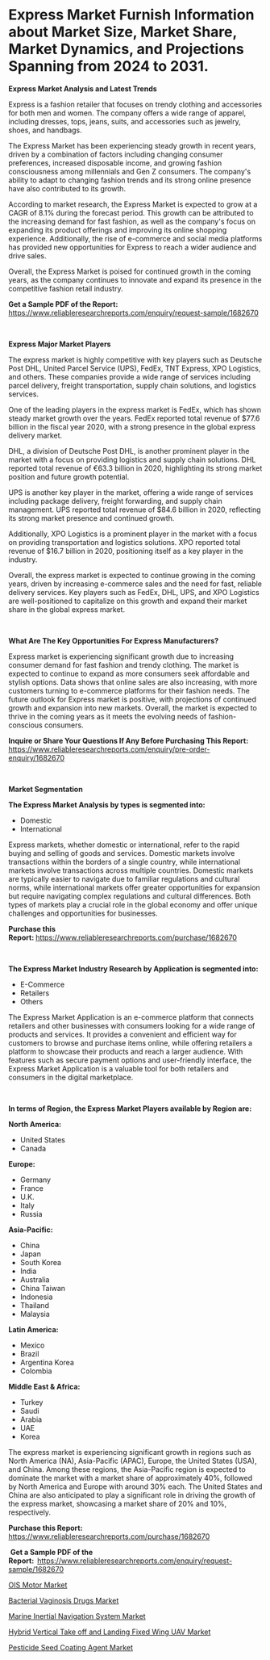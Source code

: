 <p><h1>Express Market Furnish Information about Market Size, Market Share, Market Dynamics, and Projections Spanning from 2024 to 2031.</h1></p><p><strong>Express Market Analysis and Latest Trends</strong></p>
<p><p>Express is a fashion retailer that focuses on trendy clothing and accessories for both men and women. The company offers a wide range of apparel, including dresses, tops, jeans, suits, and accessories such as jewelry, shoes, and handbags.</p><p>The Express Market has been experiencing steady growth in recent years, driven by a combination of factors including changing consumer preferences, increased disposable income, and growing fashion consciousness among millennials and Gen Z consumers. The company's ability to adapt to changing fashion trends and its strong online presence have also contributed to its growth.</p><p>According to market research, the Express Market is expected to grow at a CAGR of 8.1% during the forecast period. This growth can be attributed to the increasing demand for fast fashion, as well as the company's focus on expanding its product offerings and improving its online shopping experience. Additionally, the rise of e-commerce and social media platforms has provided new opportunities for Express to reach a wider audience and drive sales.</p><p>Overall, the Express Market is poised for continued growth in the coming years, as the company continues to innovate and expand its presence in the competitive fashion retail industry.</p></p>
<p><strong>Get a Sample PDF of the Report:&nbsp;</strong> <a href="https://www.reliableresearchreports.com/enquiry/request-sample/1682670">https://www.reliableresearchreports.com/enquiry/request-sample/1682670</a></p>
<p>&nbsp;</p>
<p><strong>Express Major Market Players</strong></p>
<p><p>The express market is highly competitive with key players such as Deutsche Post DHL, United Parcel Service (UPS), FedEx, TNT Express, XPO Logistics, and others. These companies provide a wide range of services including parcel delivery, freight transportation, supply chain solutions, and logistics services.</p><p>One of the leading players in the express market is FedEx, which has shown steady market growth over the years. FedEx reported total revenue of $77.6 billion in the fiscal year 2020, with a strong presence in the global express delivery market.</p><p>DHL, a division of Deutsche Post DHL, is another prominent player in the market with a focus on providing logistics and supply chain solutions. DHL reported total revenue of €63.3 billion in 2020, highlighting its strong market position and future growth potential.</p><p>UPS is another key player in the market, offering a wide range of services including package delivery, freight forwarding, and supply chain management. UPS reported total revenue of $84.6 billion in 2020, reflecting its strong market presence and continued growth.</p><p>Additionally, XPO Logistics is a prominent player in the market with a focus on providing transportation and logistics solutions. XPO reported total revenue of $16.7 billion in 2020, positioning itself as a key player in the industry.</p><p>Overall, the express market is expected to continue growing in the coming years, driven by increasing e-commerce sales and the need for fast, reliable delivery services. Key players such as FedEx, DHL, UPS, and XPO Logistics are well-positioned to capitalize on this growth and expand their market share in the global express market.</p></p>
<p>&nbsp;</p>
<p><strong>What Are The Key Opportunities For Express Manufacturers?</strong></p>
<p><p>Express market is experiencing significant growth due to increasing consumer demand for fast fashion and trendy clothing. The market is expected to continue to expand as more consumers seek affordable and stylish options. Data shows that online sales are also increasing, with more customers turning to e-commerce platforms for their fashion needs. The future outlook for Express market is positive, with projections of continued growth and expansion into new markets. Overall, the market is expected to thrive in the coming years as it meets the evolving needs of fashion-conscious consumers.</p></p>
<p><strong>Inquire or Share Your Questions If Any Before Purchasing This Report:</strong> <a href="https://www.reliableresearchreports.com/enquiry/pre-order-enquiry/1682670">https://www.reliableresearchreports.com/enquiry/pre-order-enquiry/1682670</a></p>
<p>&nbsp;</p>
<p><strong>Market Segmentation</strong></p>
<p><strong>The Express Market Analysis by types is segmented into:</strong></p>
<p><ul><li>Domestic</li><li>International</li></ul></p>
<p><p>Express markets, whether domestic or international, refer to the rapid buying and selling of goods and services. Domestic markets involve transactions within the borders of a single country, while international markets involve transactions across multiple countries. Domestic markets are typically easier to navigate due to familiar regulations and cultural norms, while international markets offer greater opportunities for expansion but require navigating complex regulations and cultural differences. Both types of markets play a crucial role in the global economy and offer unique challenges and opportunities for businesses.</p></p>
<p><strong>Purchase this Report:&nbsp;</strong><a href="https://www.reliableresearchreports.com/purchase/1682670">https://www.reliableresearchreports.com/purchase/1682670</a></p>
<p>&nbsp;</p>
<p><strong>The Express Market Industry Research by Application is segmented into:</strong></p>
<p><ul><li>E-Commerce</li><li>Retailers</li><li>Others</li></ul></p>
<p><p>The Express Market Application is an e-commerce platform that connects retailers and other businesses with consumers looking for a wide range of products and services. It provides a convenient and efficient way for customers to browse and purchase items online, while offering retailers a platform to showcase their products and reach a larger audience. With features such as secure payment options and user-friendly interface, the Express Market Application is a valuable tool for both retailers and consumers in the digital marketplace.</p></p>
<p>&nbsp;</p>
<p><strong>In terms of Region, the Express Market Players available by Region are:</strong></p>
<p>
    <p> <strong> North America: </strong>
        <ul>
            <li>United States</li>
            <li>Canada</li>
        </ul>
        </p> 
    <p> <strong> Europe: </strong>
        <ul>
            <li>Germany</li>
            <li>France</li>
            <li>U.K.</li>
            <li>Italy</li>
            <li>Russia</li>
        </ul>
        </p> 
    <p> <strong> Asia-Pacific: </strong>
        <ul>
            <li>China</li>
            <li>Japan</li>
            <li>South Korea</li>
            <li>India</li>
            <li>Australia</li>
            <li>China Taiwan</li>
            <li>Indonesia</li>
            <li>Thailand</li>
            <li>Malaysia</li>
        </ul>
        </p> 
    <p> <strong> Latin America: </strong>
        <ul>
            <li>Mexico</li>
            <li>Brazil</li>
            <li>Argentina Korea</li>
            <li>Colombia</li>
        </ul>
        </p> 
    <p> <strong> Middle East & Africa: </strong>
        <ul>
            <li>Turkey</li>
            <li>Saudi</li>
            <li>Arabia</li>
            <li>UAE</li>
            <li>Korea</li>
        </ul>
    </p>
    </p>
<p><p>The express market is experiencing significant growth in regions such as North America (NA), Asia-Pacific (APAC), Europe, the United States (USA), and China. Among these regions, the Asia-Pacific region is expected to dominate the market with a market share of approximately 40%, followed by North America and Europe with around 30% each. The United States and China are also anticipated to play a significant role in driving the growth of the express market, showcasing a market share of 20% and 10%, respectively.</p></p>
<p><strong>Purchase this Report: </strong><a href="https://www.reliableresearchreports.com/purchase/1682670">https://www.reliableresearchreports.com/purchase/1682670</a></p>
<p>&nbsp;<strong>Get a Sample PDF of the Report:&nbsp;&nbsp;</strong><a href="https://www.reliableresearchreports.com/enquiry/request-sample/1682670">https://www.reliableresearchreports.com/enquiry/request-sample/1682670</a></p>
<p><strong></strong></p>
<p><p><a href="https://medium.com/@sophiegrant777/ois-motor-market-comprehensive-assessment-by-type-application-and-geography-ca59d3c35bbe">OIS Motor Market</a></p><p><a href="https://issuu.com/reportprime-2/docs/bacterial-vaginosis-drugs-market-size-2030.pptx">Bacterial Vaginosis Drugs Market</a></p><p><a href="https://medium.com/@alicehanson1974/marine-inertial-navigation-system-market-insight-market-trends-growth-forecasted-from-2024-to-80ba3ef1dbbc">Marine Inertial Navigation System Market</a></p><p><a href="https://medium.com/@alicehanson1974/hybrid-vertical-take-off-and-landing-fixed-wing-uav-market-size-market-outlook-and-market-forecast-14dae664367d">Hybrid Vertical Take off and Landing Fixed Wing UAV Market</a></p><p><a href="https://issuu.com/reportprime-2/docs/pesticide-seed-coating-agent-market-size-2030.pptx">Pesticide Seed Coating Agent Market</a></p></p>